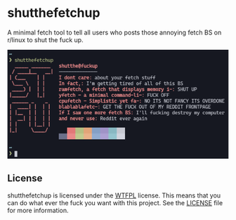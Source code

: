 # shutthefetchup
A minimal fetch tool to tell all users who posts those annoying fetch BS on r/linux to shut the fuck up.

![Screenshot](screenshot.png)

## License
shutthefetchup is licensed under the [WTFPL](https://wtfpl.net) license. This means that you can do what ever the fuck you want with this project. See the [LICENSE](LICENSE) file for more information.
